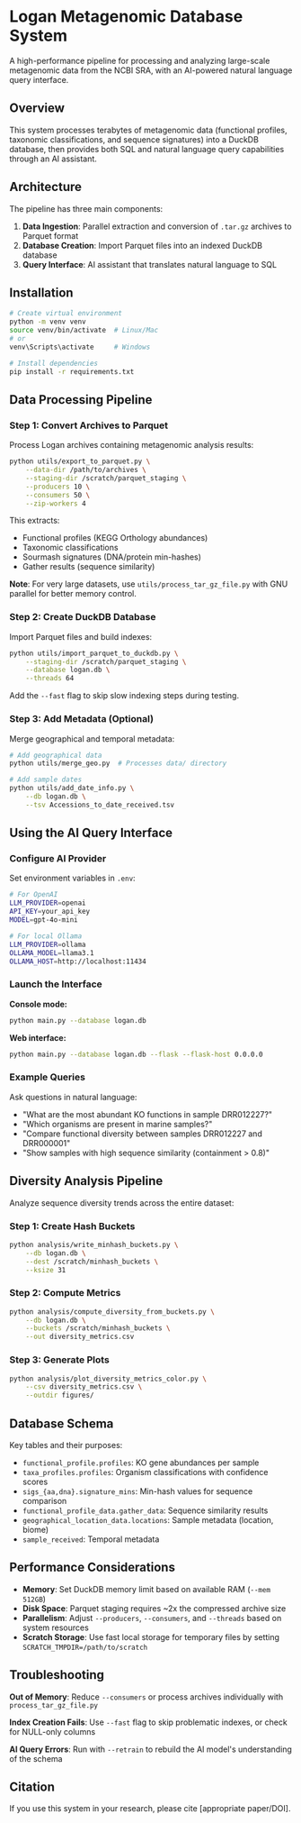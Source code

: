 # Logan Metagenomic Database System

A high-performance pipeline for processing and analyzing large-scale metagenomic data from the NCBI SRA, with an AI-powered natural language query interface.

## Overview

This system processes terabytes of metagenomic data (functional profiles, taxonomic classifications, and sequence signatures) into a DuckDB database, then provides both SQL and natural language query capabilities through an AI assistant.

## Architecture

The pipeline has three main components:

1. **Data Ingestion**: Parallel extraction and conversion of `.tar.gz` archives to Parquet format
2. **Database Creation**: Import Parquet files into an indexed DuckDB database  
3. **Query Interface**: AI assistant that translates natural language to SQL

## Installation

```bash
# Create virtual environment
python -m venv venv
source venv/bin/activate  # Linux/Mac
# or
venv\Scripts\activate     # Windows

# Install dependencies
pip install -r requirements.txt
```

## Data Processing Pipeline

### Step 1: Convert Archives to Parquet

Process Logan archives containing metagenomic analysis results:

```bash
python utils/export_to_parquet.py \
    --data-dir /path/to/archives \
    --staging-dir /scratch/parquet_staging \
    --producers 10 \
    --consumers 50 \
    --zip-workers 4
```

This extracts:
- Functional profiles (KEGG Orthology abundances)
- Taxonomic classifications  
- Sourmash signatures (DNA/protein min-hashes)
- Gather results (sequence similarity)

**Note**: For very large datasets, use `utils/process_tar_gz_file.py` with GNU parallel for better memory control.

### Step 2: Create DuckDB Database

Import Parquet files and build indexes:

```bash
python utils/import_parquet_to_duckdb.py \
    --staging-dir /scratch/parquet_staging \
    --database logan.db \
    --threads 64
```

Add the `--fast` flag to skip slow indexing steps during testing.

### Step 3: Add Metadata (Optional)

Merge geographical and temporal metadata:

```bash
# Add geographical data
python utils/merge_geo.py  # Processes data/ directory

# Add sample dates
python utils/add_date_info.py \
    --db logan.db \
    --tsv Accessions_to_date_received.tsv
```

## Using the AI Query Interface

### Configure AI Provider

Set environment variables in `.env`:

```bash
# For OpenAI
LLM_PROVIDER=openai
API_KEY=your_api_key
MODEL=gpt-4o-mini

# For local Ollama
LLM_PROVIDER=ollama
OLLAMA_MODEL=llama3.1
OLLAMA_HOST=http://localhost:11434
```

### Launch the Interface

**Console mode:**
```bash
python main.py --database logan.db
```

**Web interface:**
```bash
python main.py --database logan.db --flask --flask-host 0.0.0.0
```

### Example Queries

Ask questions in natural language:

- "What are the most abundant KO functions in sample DRR012227?"
- "Which organisms are present in marine samples?"
- "Compare functional diversity between samples DRR012227 and DRR000001"
- "Show samples with high sequence similarity (containment > 0.8)"

## Diversity Analysis Pipeline

Analyze sequence diversity trends across the entire dataset:

### Step 1: Create Hash Buckets

```bash
python analysis/write_minhash_buckets.py \
    --db logan.db \
    --dest /scratch/minhash_buckets \
    --ksize 31
```

### Step 2: Compute Metrics

```bash
python analysis/compute_diversity_from_buckets.py \
    --db logan.db \
    --buckets /scratch/minhash_buckets \
    --out diversity_metrics.csv
```

### Step 3: Generate Plots

```bash
python analysis/plot_diversity_metrics_color.py \
    --csv diversity_metrics.csv \
    --outdir figures/
```

## Database Schema

Key tables and their purposes:

- `functional_profile.profiles`: KO gene abundances per sample
- `taxa_profiles.profiles`: Organism classifications with confidence scores
- `sigs_{aa,dna}.signature_mins`: Min-hash values for sequence comparison
- `functional_profile_data.gather_data`: Sequence similarity results
- `geographical_location_data.locations`: Sample metadata (location, biome)
- `sample_received`: Temporal metadata

## Performance Considerations

- **Memory**: Set DuckDB memory limit based on available RAM (`--mem 512GB`)
- **Disk Space**: Parquet staging requires ~2x the compressed archive size
- **Parallelism**: Adjust `--producers`, `--consumers`, and `--threads` based on system resources
- **Scratch Storage**: Use fast local storage for temporary files by setting `SCRATCH_TMPDIR=/path/to/scratch`

## Troubleshooting

**Out of Memory**: Reduce `--consumers` or process archives individually with `process_tar_gz_file.py`

**Index Creation Fails**: Use `--fast` flag to skip problematic indexes, or check for NULL-only columns

**AI Query Errors**: Run with `--retrain` to rebuild the AI model's understanding of the schema

## Citation

If you use this system in your research, please cite [appropriate paper/DOI].
